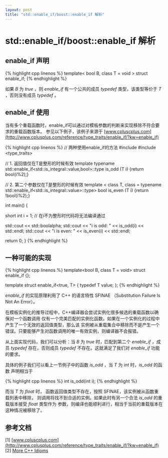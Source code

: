 ```yaml
---
layout: post
title: "std::enable_if/boost::enable_if 解析"
---
```


std::enable_if/boost::enable_if 解析
====================================

## enable_if 声明

{% highlight cpp linenos %}
template< bool B, class T = void >
struct enable_if;
{% endhighlight %}

如果 _B_ 为 _true_ ，则 _enable\_if_ 有一个公共的成员 _typedef_ 类型，该类型等价于 _T_ ，否则没有成员 _typedef_ 。

## enable_if 使用

当有多个重载函数时，enable_if可以通过对模板参数的判断来实现移除不符合要求的重载函数版本。
参见以下例子，该例子来源于 [www.cpluscplus.com](http://www.cplusplus.com/reference/type_traits/enable_if/?kw=enable_if)

{% highlight cpp linenos %}
// 两种使用enable_if的方法
#include <iostream>
#include <type_traits>

// 1. 返回值仅在T是整形的时候有效
template <class T>
typename std::enable_if<std::is_integral<T>::value,bool>::type
  is_odd (T i) {return bool(i%2);}

// 2. 第二个参数仅在T是整形的时候有效
template < class T,
           class = typename std::enable_if<std::is_integral<T>::value>::type>
bool is_even (T i) {return !bool(i%2);}

int main() {

  short int i = 1;    // 在i不为整形时代码将无法编译通过

  std::cout << std::boolalpha;
  std::cout << "i is odd: " << is_odd(i) << std::endl;
  std::cout << "i is even: " << is_even(i) << std::endl;

  return 0;
}
{% endhighlight %}

## 一种可能的实现

{% highlight cpp linenos %}
template<bool B, class T = void>
struct enable_if {};

template<class T>
struct enable_if<true, T> { typedef T value; };
{% endhighlight %}

_enable\_if_ 的实现原理利用了 C++ 的语言特性 SFINAE （Substitution Failure Is Not An Error）。

在模板实例化的推导过程中，C++编译器会尝试实例化很多候选的重载函数以确保对一个函数调用
仅有一个完美匹配的实例化函数。如果在一个实例化的过程中产生了一个无效的返回值类型，那么该
实例被从重载集合中移除而不是产生一个错误。只要能够产生对函数调用的唯一有效实例，则编译器不会报错。

从上面实现代码，我们可以分析：当 _B_ 为 _true_ 时，匹配到第二个 _enable\_if_ ，成员
_typedef_ 存在，否则成员 _typedef_ 不存在。这就满足了我们对 _enable\_if_ 功能的要求。

具体的例子我们可以看上一节例子中的函数 _is\_odd_ ，当 _T_ 为 _int_ 时，_is\_odd_ 的函数
声明相当于

{% highlight cpp linenos %}
int is_odd(int i);
{% endhighlight %}

而当 _T_ 为 _float_ 时， 函数返回值类型不存在，按照 SFINAE，该实例被从函数重载列表中移除，
则调用将找不到合适的实例。如果此时有另一个合法 _is\_odd_ 的重载版本接受 _float_ 类型作为
参数，则编译也能顺利进行，相当于当前的重载版本在这种情况被移除了。

## 参考文档
[1]  [www.cpluscplus.com](http://www.cplusplus.com/reference/type_traits/enable_if/?kw=enable_if)
[2]  [More C++ Idioms](https://en.wikibooks.org/wiki/More_C%2B%2B_Idioms/SFINAE)
